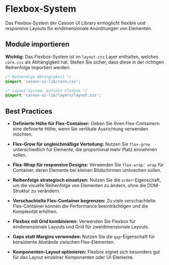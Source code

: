 # Flexbox-System

Das Flexbox-System der Casoon UI Library ermöglicht flexible und responsive Layouts für eindimensionale Anordnungen von Elementen.

## Module importieren

**Wichtig:** Das Flexbox-System ist im `layout.css` Layer enthalten, welches `core.css` als Abhängigkeit hat. Stellen Sie sicher, dass diese in der richtigen Reihenfolge importiert werden:

```css
/* Notwendige Abhängigkeit */
@import 'casoon-ui-lib/core.css';

/* Layout-System, enthält Flexbox */
@import 'casoon-ui-lib/layers/layout.css';
```

## Best Practices

- **Definierte Höhe für Flex-Container:** Geben Sie Ihren Flex-Containern eine definierte Höhe, wenn Sie vertikale Ausrichtung verwenden möchten.

- **Flex-Grow für ungleichmäßige Verteilung:** Nutzen Sie `flex-grow` unterschiedlich für Elemente, die proportional mehr Platz einnehmen sollen.

- **Flex-Wrap für responsive Designs:** Verwenden Sie `flex-wrap: wrap` für Container, deren Elemente bei kleinen Bildschirmen umbrechen sollen.

- **Reihenfolge strategisch einsetzen:** Nutzen Sie die `order`-Eigenschaft, um die visuelle Reihenfolge von Elementen zu ändern, ohne die DOM-Struktur zu verändern.

- **Verschachtelte Flex-Container begrenzen:** Zu viele verschachtelte Flex-Container können die Performance beeinträchtigen und die Komplexität erhöhen.

- **Flexbox mit Grid kombinieren:** Verwenden Sie Flexbox für eindimensionale Layouts und Grid für zweidimensionale Layouts.

- **Gaps statt Margins verwenden:** Nutzen Sie die `gap`-Eigenschaft für konsistente Abstände zwischen Flex-Elementen.

- **Komponenten-Layout optimieren:** Flexbox eignet sich besonders gut für das Layout einzelner Komponenten oder UI-Elemente. 